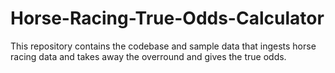 # Horse-Racing-True-Odds-Calculator
This repository contains the codebase and sample data that ingests horse racing data and takes away the overround and gives the true odds.
